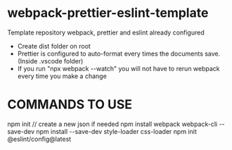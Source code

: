 # webpack-prettier-eslint-template

Template repository webpack, prettier and eslint already configured

- Create dist folder on root
- Prettier is configured to auto-format every times the documents save. (Inside .vscode folder)
- If you run "npx webpack --watch" you will not have to rerun webpack every time you make a change

# COMMANDS TO USE

npm init // create a new json if needed
npm install webpack webpack-cli --save-dev
npm install --save-dev style-loader css-loader
npm init @eslint/config@latest
